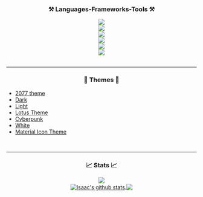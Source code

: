 
<br/>
<br/>
<h3 align="center">⚒️ Languages-Frameworks-Tools ⚒️</h3>
<div align="center">
  <img src="https://skillicons.dev/icons?i=powershell,bash" /><br>
    <img src="https://skillicons.dev/icons?i=html,css,sass,react,nextjs,redux" /><br>
      <img src="https://skillicons.dev/icons?i=nodejs,express,flask,fastapi,django" /><br> 
  <img src="https://skillicons.dev/icons?i=mongodb,mysql,postgresql,sqlite,prisma" /><br>
  <img src="https://skillicons.dev/icons?i=github,gitlab,git,md,ps" /><br>
     <img src="https://skillicons.dev/icons?i=vscode,neovim,eclipse,androidstudio,postman" /><br>

</div>
<br/>
<hr/>
<h3 align="center">🎨 Themes 🎨</h3>

- [2077 theme](https://marketplace.visualstudio.com/items?itemName=Endormi.2077-theme)
- [Dark](https://marketplace.visualstudio.com/items?itemName=thisisisaacac.theme-dark-bat)
- [Light](https://marketplace.visualstudio.com/items?itemName=thisisisaacac.theme-light-idac)
- [Lotus Theme](https://marketplace.visualstudio.com/items?itemName=SkyLiss.lotus-theme)
- [Cyberpunk](https://marketplace.visualstudio.com/items?itemName=max-SS.cyberpunk)
- [White](https://marketplace.visualstudio.com/items?itemName=arthurwhite.white)
- [Material Icon Theme](https://marketplace.visualstudio.com/items?itemName=PKief.material-icon-theme)
<br/>
<hr/>
<h3 align="center">📈 Stats 📈</h3>
<div align="center" display:"flex">
  <a href="#user-activity-overview"/>
   <img src="https://github-readme-streak-stats.herokuapp.com/?user=isaacanteparac"/>
  </a>
</div>
<div align="center" width="100%">
<a href="https://github.com/isaacanteparac?tab=repositories"><img align="center" src="https://github-readme-stats.vercel.app/api?username=isaacanteparac&theme=github_dark&hide=contribs,issues&show_icons=true&hide_border=true" alt="Isaac's github stats" />
</a> <a href="https://github.com/isaacanteparac?tab=repositories"><img align="center" src="https://github-readme-stats.vercel.app/api/top-langs/?username=isaacanteparac&theme=github_dark&layout=compact&hide_border=true" /></a>

</div>

